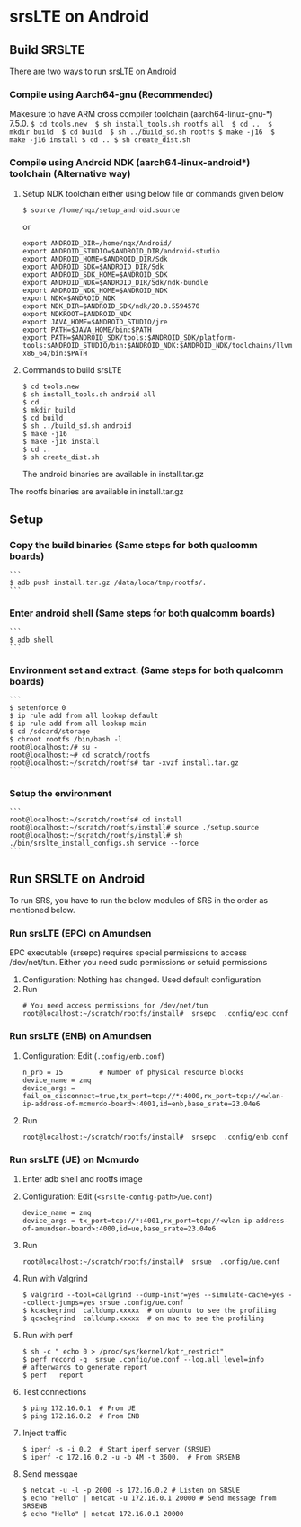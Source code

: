 srsLTE on Android
=================

## Build SRSLTE
There are two ways to run srsLTE on Android

### Compile using Aarch64-gnu  (Recommended)
Makesure to have ARM cross compiler toolchain (aarch64-linux-gnu-*) 7.5.0.
    ```
    $ cd tools.new 
    $ sh install_tools.sh rootfs all 
    $ cd .. 
    $ mkdir build 
    $ cd build 
    $ sh ../build_sd.sh rootfs
    $ make -j16 
    $ make -j16 install
    $ cd ..
    $ sh create_dist.sh 
    ```
    
### Compile using Android NDK (aarch64-linux-android*) toolchain (Alternative way)
1. Setup NDK toolchain either using below file or commands given below
    ```
    $ source /home/nqx/setup_android.source 
    ```
    
    or 

    ```   
    export ANDROID_DIR=/home/nqx/Android/
    export ANDROID_STUDIO=$ANDROID_DIR/android-studio
    export ANDROID_HOME=$ANDROID_DIR/Sdk
    export ANDROID_SDK=$ANDROID_DIR/Sdk
    export ANDROID_SDK_HOME=$ANDROID_SDK
    export ANDROID_NDK=$ANDROID_DIR/Sdk/ndk-bundle
    export ANDROID_NDK_HOME=$ANDROID_NDK
    export NDK=$ANDROID_NDK
    export NDK_DIR=$ANDROID_SDK/ndk/20.0.5594570
    export NDKROOT=$ANDROID_NDK
    export JAVA_HOME=$ANDROID_STUDIO/jre
    export PATH=$JAVA_HOME/bin:$PATH
    export PATH=$ANDROID_SDK/tools:$ANDROID_SDK/platform-tools:$ANDROID_STUDIO/bin:$ANDROID_NDK:$ANDROID_NDK/toolchains/llvm:$ANDROID_NDK/toolchains/llvm/prebuilt/linux-x86_64/bin:$PATH
    ```
    
2. Commands to build srsLTE
    ```
    $ cd tools.new 
    $ sh install_tools.sh android all 
    $ cd .. 
    $ mkdir build 
    $ cd build 
    $ sh ../build_sd.sh android 
    $ make -j16 
    $ make -j16 install
    $ cd ..
    $ sh create_dist.sh 
    ```
    The android binaries are available in install.tar.gz
    


The rootfs binaries are available in install.tar.gz

## Setup 
### Copy the build binaries (Same steps for both qualcomm boards)
    ```
    $ adb push install.tar.gz /data/loca/tmp/rootfs/.
    ```
### Enter android shell (Same steps for both qualcomm boards)
    ```
    $ adb shell
    ```
    
### Environment set and extract. (Same steps for both qualcomm boards)
    ```
    $ setenforce 0
    $ ip rule add from all lookup default
    $ ip rule add from all lookup main
    $ cd /sdcard/storage
    $ chroot rootfs /bin/bash -l
    root@localhost:/# su -
    root@localhost:~# cd scratch/rootfs
    root@localhost:~/scratch/rootfs# tar -xvzf install.tar.gz 
    ```
    
### Setup the environment
    ```
    root@localhost:~/scratch/rootfs# cd install
    root@localhost:~/scratch/rootfs/install# source ./setup.source
    root@localhost:~/scratch/rootfs/install# sh ./bin/srslte_install_configs.sh service --force 
    ```
    
## Run SRSLTE on Android
To run SRS, you have to run the below modules of SRS in the order as mentioned below. 

### Run srsLTE  (EPC) on Amundsen 
EPC executable (srsepc) requires special permissions to access /dev/net/tun. Either you need sudo permissions or setuid permissions
1. Configuration: Nothing has changed. Used default configuration
2. Run
    ```
    # You need access permissions for /dev/net/tun 
	root@localhost:~/scratch/rootfs/install#  srsepc  .config/epc.conf 
    ```
### Run srsLTE (ENB) on Amundsen
1. Configuration: Edit (`.config/enb.conf`)
    ```
    n_prb = 15         # Number of physical resource blocks
    device_name = zmq
    device_args = fail_on_disconnect=true,tx_port=tcp://*:4000,rx_port=tcp://<wlan-ip-address-of-mcmurdo-board>:4001,id=enb,base_srate=23.04e6
    ```
2. Run
    ```
    root@localhost:~/scratch/rootfs/install#  srsepc  .config/enb.conf
    ```
### Run srsLTE (UE) on Mcmurdo  
1. Enter adb shell and rootfs image 
2. Configuration: Edit (`<srslte-config-path>/ue.conf`)
    ```
    device_name = zmq
    device_args = tx_port=tcp://*:4001,rx_port=tcp://<wlan-ip-address-of-amundsen-board>:4000,id=ue,base_srate=23.04e6
    ```
3. Run
    ```
    root@localhost:~/scratch/rootfs/install#  srsue  .config/ue.conf
    ```
4. Run with Valgrind
    ```
    $ valgrind --tool=callgrind --dump-instr=yes --simulate-cache=yes --collect-jumps=yes srsue .config/ue.conf
    $ kcachegrind  calldump.xxxxx  # on ubuntu to see the profiling
    $ qcachegrind  calldump.xxxxx  # on mac to see the profiling
    ```

5. Run with perf 
    ```
    $ sh -c " echo 0 > /proc/sys/kernel/kptr_restrict"
    $ perf record -g  srsue .config/ue.conf --log.all_level=info
    # afterwards to generate report
    $ perf   report
    ```
    
6. Test connections 
    ```
    $ ping 172.16.0.1  # From UE
    $ ping 172.16.0.2  # From ENB
    ```
   
7. Inject traffic 
    ```
    $ iperf -s -i 0.2  # Start iperf server (SRSUE)
    $ iperf -c 172.16.0.2 -u -b 4M -t 3600.  # From SRSENB
    ```
    
8. Send messgae 
    ```
    $ netcat -u -l -p 2000 -s 172.16.0.2 # Listen on SRSUE
    $ echo "Hello" | netcat -u 172.16.0.1 20000 # Send message from SRSENB
    $ echo "Hello" | netcat 172.16.0.1 20000
    ```

    


